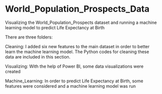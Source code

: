 # World_Population_Prospects_Data
Visualizing the World_Population_Prospects dataset and running a machine learning model to predict Life Expectancy at Birth

There are three folders:

Cleaning: I added six new features to the main dataset in order to better learn the machine learning model. The Python codes for cleaning these data are included in this section.

Visualizing: With the help of Power BI, some data visualizations were created

Machine_Learning: In order to predict Life Expectancy at Birth, some features were considered and a machine learning model was run
